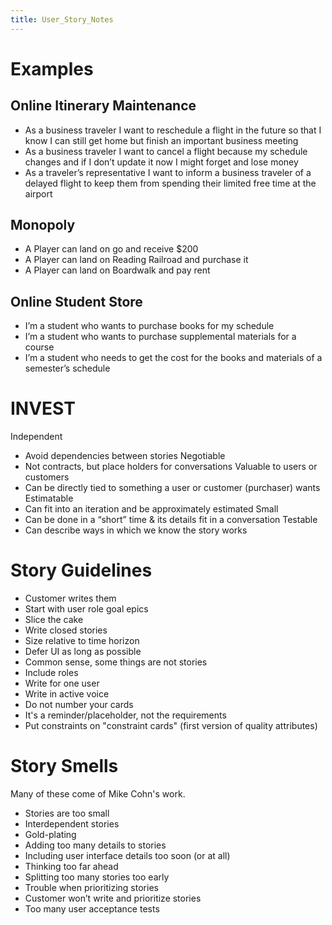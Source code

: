 ```yaml
---
title: User_Story_Notes
---
```

# Examples
## Online Itinerary Maintenance
* As a business traveler I want to reschedule a flight in the future so that I know I can still get home but finish an important business meeting
* As a business traveler I want to cancel a flight because my schedule changes and if I don’t update it now I might forget and lose money
* As a traveler’s representative I want to inform a business traveler of a delayed flight to keep them from spending their limited free time at the airport
## Monopoly
* A Player can land on go and receive $200
* A Player can land on Reading Railroad and purchase it
* A Player can land on Boardwalk and pay rent
## Online Student Store
* I’m a student who wants to purchase books for my schedule
* I’m a student who wants to purchase supplemental materials for a course
* I’m a student who needs to get the cost for the books and materials of a semester’s schedule

# INVEST
Independent
* Avoid dependencies between stories
Negotiable
* Not contracts, but place holders for conversations
Valuable to users or customers
* Can be directly tied to something a user or customer (purchaser) wants
Estimatable
* Can fit into an iteration and be approximately estimated
Small
* Can be done in a “short” time & its details fit in a conversation
Testable
* Can describe ways in which we know the story works

# Story Guidelines
* Customer writes them 
* Start with user role goal epics 
* Slice the cake 
* Write closed stories 
* Size relative to time horizon 
* Defer UI as long as possible 
* Common sense, some things are not stories 
* Include roles 
* Write for one user 
* Write in active voice 
* Do not number your cards 
* It's a reminder/placeholder, not the requirements 
* Put constraints on "constraint cards" (first version of quality attributes) 

# Story Smells
Many of these come of Mike Cohn's work.
* Stories are too small
* Interdependent stories
* Gold-plating
* Adding too many details to stories
* Including user interface details too soon (or at all)
* Thinking too far ahead
* Splitting too many stories too early
* Trouble when prioritizing stories
* Customer won’t write and prioritize stories
* Too many user acceptance tests
